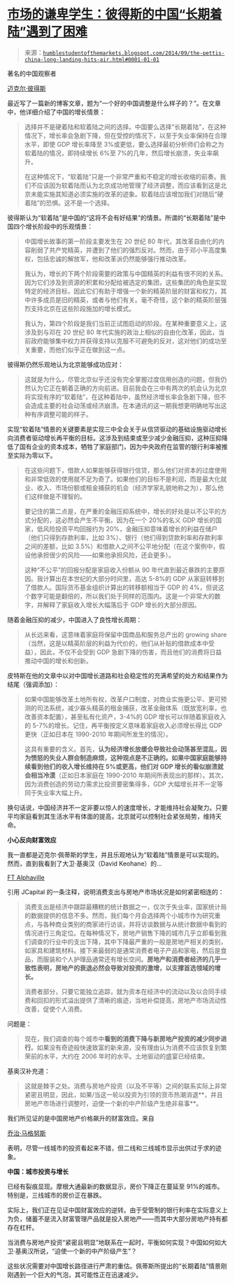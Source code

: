 <!--yml

category: 未分类

日期：2024 年 05 月 18 日 03:33:54

-->

# [市场的谦卑学生：彼得斯的中国“长期着陆”遇到了困难](https://humblestudentofthemarkets.blogspot.com/2014/09/the-pettis-china-long-landing-hits-air.html#0001-01-01)

> 来源：[`humblestudentofthemarkets.blogspot.com/2014/09/the-pettis-china-long-landing-hits-air.html#0001-01-01`](https://humblestudentofthemarkets.blogspot.com/2014/09/the-pettis-china-long-landing-hits-air.html#0001-01-01)

著名的中国观察者

[迈克尔·彼得斯](http://blog.mpettis.com/2014/09/what-does-a-good-chinese-adjustment-look-like/)

最近写了一篇新的博客文章，题为“一个好的中国调整是什么样子的？”。在文章中，他详细介绍了中国的增长情景：

> 选择并不是硬着陆和软着陆之间的选择。中国要么选择“长期着陆”，在这种情况下，增长率会急剧下降，但在受控的情况下，以至于失业率保持在合理水平，即使 GDP 增长率降至 3%或更低，要么选择最初分析师们会称之为软着陆的情况，即持续增长 6%至 7%的几年，然后增长崩溃，失业率飙升。
> 
> 在这种情况下，“软着陆”只是一个非常严重和不稳定的增长收缩的前奏。我们不应该因为软着陆而认为北京成功地管理了经济调整，而应该看到这是北京未能实施其知道必须实施的改革的迹象。软着陆应该增加我们对随后“硬着陆”的恐惧。这不是一个选择。

彼得斯认为“软着陆”是中国的“这将不会有好结果”的情景。所谓的“长期着陆”是中国四个增长阶段中的乐观情景：

> 中国增长故事的第一阶段主要发生在 20 世纪 80 年代，其改革自由化的内容削弱了共产党精英，并遭到了他们的强烈反对。然而，由于邓小平高度集权，包括忠诚的解放军，他和改革派仍然能够强行推动改革。
> 
> 我认为，增长的下两个阶段需要的政策与中国精英的利益有很不同的关系。因为它们涉及到资源的积累和分配给被选定的集团，这些集团的角色是实现特定的经济目标，因此它们有助于增强一个新的精英阶层的财富和权力，其中许多成员是旧的精英，或者与他们有关。毫不奇怪，这个新的精英阶层强烈支持北京在这些阶段施加的增长模式。
> 
> 我认为，第四个阶段是我们当前正试图启动的阶段。在某种重要意义上，这涉及到与邓在 20 世纪 80 年代实施的政治上相似的自由化改革，因此，当前政府能够集中权力并获得支持以克服不可避免的反对，这对他们的成功至关重要，而他们似乎正在做到这一点。

彼得斯仍然乐观地认为北京能够成功应对：

> 这就是为什么，尽管北京似乎还没有完全掌握过度信用创造的问题，但我仍然认为它正在朝着正确的方向前进。目前我会在三中有两次的机会认为北京将实现有序的“软着陆”，在这种着陆中，虽然经济增长率会急剧下降，但不会造成主要的社会动荡或经济崩溃。在本通讯的这一期我想更明确地写出这种有序调整可能的样子。

实现“软着陆”情景的关键要素是实现三中全会关于从信贷驱动的基础设施驱动增长向消费者驱动增长再平衡的目标。这涉及到结束或至少减少金融压抑，这种压抑降低了国有企业的资本成本，牺牲了家庭部门，因为中央政府在监管的银行利率被推至实际为零以下。

> 在这些问题下，借款人如果能够获得银行信贷，那么他们对资本的过度使用和非常低效的使用就不足为奇了。如果他们的目标不是利润，而是最大化就业、收入、市场份额或租金捕获的机会（经济学家礼貌地称之为），那么他们这样做是不理智的。
> 
> 要记住的第二点是，在严重的金融压抑系统中，增长的好处是以不公平的方式分配的，这必然会产生不平衡。因为在一个 20%的名义 GDP 增长的国家，低风险投资平均回报约为 20%，金融压抑意味着增长的利益在储户（他们只得到存款利率，比如 3%）、银行（他们得到贷款利率和存款利率之间的差额，比如 3.5%）和借款人之间不公平地分配（在这个案例中，假设他承担很少的风险——如果他承担风险，还会更多）。
> 
> 这种“不公平”的回报分配是家庭收入份额从 90 年代直到最近暴跌的主要原因。我计算出在本世纪的大部分时间里，高达 5-8%的 GDP 从家庭转移到了借款人。国际货币基金组织计算出的转移额相当于 GDP 的 4%，但说这个数字可能是翻倍的，所以我们处于同样的范围内。这是一个非常大的数字，并解释了家庭收入增长大幅落后于 GDP 增长的大部分原因。

随着金融压抑的减少，中国进入了良性增长周期：

> 从长远来看，这意味着家庭将保留中国商品和服务总产出的 growing share（当然，这是以精英阶层的利益为代价的，他们从补贴的借款成本中受益），因此，不仅不会受到 GDP 急剧下降的伤害，而且他们的消费将日益推动中国的增长和创新。

皮特斯在他的文章中以对中国增长道路和社会稳定性的充满希望的处方和结果作为结尾（强调添加）：

> 如果中国能够改革土地所有权，改革户口制度，对商业实施更公平、更可预测的司法系统，减少寡头精英的租金捕获，改革金融体系（既放宽利率，也改善资本配置），甚至私有化资产，3-4%的 GDP 增长可以伴随着家庭收入的 5-7%的增长。记住，再平衡按定义意味着家庭收入必须增长得比 GDP 更快（正如日本在 1990-2010 年期间所发生的情况）。
> 
> 这具有重要的含义。首先，**认为经济增长放缓会导致社会动荡甚至混乱，因为愤怒的失业人群会制造麻烦，这种观点是不正确的。如果中国家庭能够持续看到他们的收入增长维持在 5%或更高，他们对 GDP 增长的看似崩溃就会相当冷漠**（正如日本家庭在 1990-2010 年期间所表现出的那样）。其次，因为消费创造的劳动力需求比投资要密集得多，GDP 大幅增长并不一定等同于失业率大幅上升。

换句话说，中国经济并不一定非要以惊人的速度增长，才能维持社会凝聚力。只要平均家庭看到其生活水平有体面的提高，北京就可以控制社会紧张局势，维持天命。

**小心反向财富效应**

我一直都是迈克尔·佩蒂斯的学生，并且乐观地认为“软着陆”情景是可以实现的。然而，直到我看到了大卫·基奥汉（David Keohane）的...

[FT Alphaville](http://ftalphaville.ft.com/2014/08/26/1945541/of-xis-material-world/)

引用 JCapital 的一条注释，说明消费支出与房地产市场状况是如何紧密相连的：

> 消费支出是经济中跟踪最糟糕的统计数据之一，仅次于失业率，国家统计局的数据提供的信息不多。然而，我们每个月会选择两个小城市作为研究重点，与各种商业类别的商家进行访谈，并将访谈数据与从统计数据中看到的情况进行三角定位。在每种情况下，房地产销售下降的城市几乎立即看到我们调查的行业中的支出下降，其中下降最严重的一般是房地产相关的类别，如家具和建筑材料。接下来最弱的是通常消费者电子产品和家电，然后是食品，而服装和个人护理品通常还有增长空间。**房地产和消费者经济的几乎一致性表明，房地产的衰退必然会导致对投资的激增，以支撑首选领域的增长。**
> 
> 消费者部分，只要它能独立追踪，就为资本在经济中的流动以及以合同手续费和回扣的形式溢出提供了清晰的痕迹，当地补偿提高，房地产市场流动性改善，促使个人消费。

问题是：

> 现在，我们调查的每个城市中**看到的消费下降与新房地产投资的减少同步进行**。如果没有奇迹般快速致富的新来源，没有理由认为消费不应该恢复到繁荣前的水平，大约在 2006 年时的水平。土地驱动的盛宴已经结束。

基奥汉补充道：

> 这就是棘手之处。消费与房地产投资（以及不平等）之间的联系实际上非常紧密且明显，因此，如果/当这一轮以投资为引领的货币热潮消退**，并且房地产市场进行调整时，迫使一个新的中产阶级产生绝非易事**。

我们所见证的是中国房地产价格飙升的财富效应。来自

[乔治·马格努斯](https://twitter.com/georgemagnus1/status/504680199972483072/photo/1)

表明，尽管一线城市的投资看起来不错，但二线和三线城市显示出供过于求的迹象。

**中国：城市投资与增长**

已经有裂痕显现。摩根大通最新的数据显示，房价下降正在蔓延至 91%的城市。特别是，三线城市的房价正在暴跌。

实际上，我们正在见证中国财富效应的逆转。由于受管制的银行利率在实际意义上为负，储蓄不是流入财富管理产品就是投入房地产——而其中大部分房地产持有都存在杠杆。

当消费与房地产投资“紧密且明显”地联系在一起时，平衡如何实现？中国如何如大卫·基奥汉所说，“迫使一个新的中产阶级产生”？

这些状况需要对中国增长路径进行严肃的重估。佩蒂斯所提出的“长期着陆”情景刚刚遇到一个巨大的气泡，其可能性正在迅速减少。
